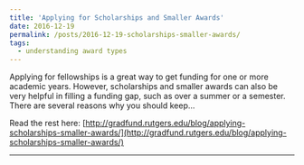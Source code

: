 ```yaml
---
title: 'Applying for Scholarships and Smaller Awards'
date: 2016-12-19
permalink: /posts/2016-12-19-scholarships-smaller-awards/
tags:
  - understanding award types
---
```


Applying for fellowships is a great way to get funding for one or more academic years. However, scholarships and smaller awards can also be very helpful in filling a funding gap, such as over a summer or a semester. There are several reasons why you should keep...

Read the rest here: [http://gradfund.rutgers.edu/blog/applying-scholarships-smaller-awards/](http://gradfund.rutgers.edu/blog/applying-scholarships-smaller-awards/)

------